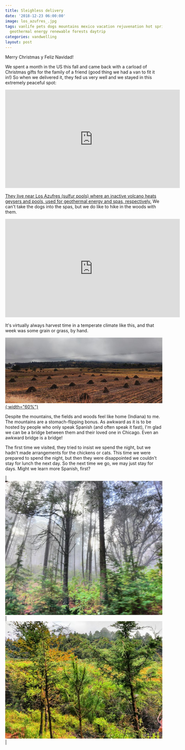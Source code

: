 ```yaml
---
title: Sleighless delivery
date: '2018-12-23 06:00:00'
image: los_azufres_.jpg
tags: vanlife pets dogs mountains mexico vacation rejuvenation hot springs geysers
  geothermal energy renewable forests daytrip
categories: vandwelling
layout: post
---
```


Merry Christmas y Feliz Navidad!

We spent a month in the US this fall and came back with a carload of Christmas gifts for the family of a friend (good thing we had a van to fit it in!) So when we delivered it, they fed us very well and we stayed in this extremely peaceful spot:

<iframe width="560" height="315" src="https://www.youtube-nocookie.com/embed/4iMDrYWLoVc" frameborder="0" allow="accelerometer; autoplay; encrypted-media; gyroscope; picture-in-picture" allowfullscreen></iframe>

[They live near Los Azufres (sulfur pools) where an inactive volcano heats geysers and pools, used for geothermal energy and spas, respectively.](http://www.annalisagross.com/home/geothermal) We can't take the dogs into the spas, but we do like to hike in the woods with them.

<iframe width="560" height="315" src="https://www.youtube-nocookie.com/embed/1qQlXs_o94Q" frameborder="0" allow="accelerometer; autoplay; encrypted-media; gyroscope; picture-in-picture" allowfullscreen></iframe>

It's virtually always harvest time in a temperate climate like this, and that week was some grain or grass, by hand.

[![](/images/fall_harvest_.jpg){:width="60%"}](/images/fall_harvest.jpg)

Despite the mountains, the fields and woods feel like home (Indiana) to me. The mountains are a stomach-flipping bonus. As awkward as it is to be hosted by people who only speak Spanish (and often speak it fast), I'm glad we can be a bridge between them and their loved one in Chicago. Even an awkward bridge is a bridge!

The first time we visited, they tried to insist we spend the night, but we hadn't made arrangements for the chickens or cats. This time we were prepared to spend the night, but then they were disappointed we couldn't stay for lunch the next day. So the next time we go, we may just stay for days. Might we learn more Spanish, first?

| [![](/images/los_azufres2_.jpg)](/images/los_azufres2.jpg) | [![](/images/los_azufres3_.jpg)](/images/los_azufres3.jpg) |